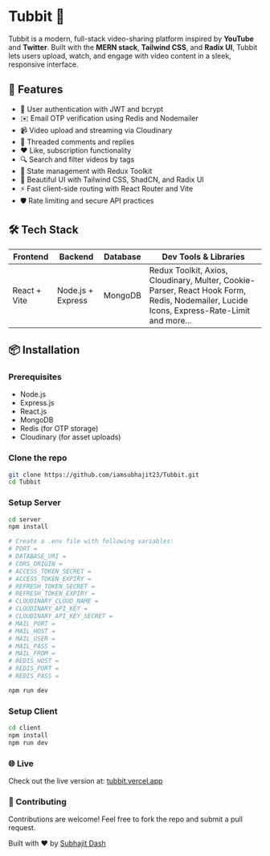 # Tubbit 🎥

Tubbit is a modern, full-stack video-sharing platform inspired by **YouTube** and **Twitter**. Built with the **MERN stack**, **Tailwind CSS**, and **Radix UI**, Tubbit lets users upload, watch, and engage with video content in a sleek, responsive interface.

## 🚀 Features

- 🔐 User authentication with JWT and bcrypt
- ✉️ Email OTP verification using Redis and Nodemailer
- 📹 Video upload and streaming via Cloudinary
- 🧵 Threaded comments and replies
- ❤️ Like, subscription functionality
- 🔍 Search and filter videos by tags
- 🧠 State management with Redux Toolkit
- 🎨 Beautiful UI with Tailwind CSS, ShadCN, and Radix UI
- ⚡ Fast client-side routing with React Router and Vite
- 🛡️ Rate limiting and secure API practices

## 🛠️ Tech Stack

| Frontend        | Backend         | Database | Dev Tools & Libraries |
|----------------|-----------------|----------|------------------------|
| React + Vite   | Node.js + Express | MongoDB  | Redux Toolkit, Axios, Cloudinary, Multer, Cookie-Parser, React Hook Form, Redis, Nodemailer, Lucide Icons, Express-Rate-Limit and more... |

## 📦 Installation

### Prerequisites

- Node.js
- Express.js
- React.js
- MongoDB
- Redis (for OTP storage)
- Cloudinary (for asset uploads)

### Clone the repo

```bash
git clone https://github.com/iamsubhajit23/Tubbit.git
cd Tubbit
```

### Setup Server

```bash
cd server
npm install

# Create a .env file with following variables:
# PORT = 
# DATABASE_URI = 
# CORS_ORIGIN =
# ACCESS_TOKEN_SECRET =
# ACCESS_TOKEN_EXPIRY =
# REFRESH_TOKEN_SECRET =
# REFRESH_TOKEN_EXPIRY = 
# CLOUDINARY_CLOUD_NAME = 
# CLOUDINARY_API_KEY = 
# CLOUDINARY_API_KEY_SECRET = 
# MAIL_PORT = 
# MAIL_HOST = 
# MAIL_USER =
# MAIL_PASS = 
# MAIL_FROM =
# REDIS_HOST = 
# REDIS_PORT =
# REDIS_PASS =

npm run dev
```

### Setup Client

```bash
cd client
npm install
npm run dev
```

### 🌐 Live 

Check out the live version at: [tubbit.vercel.app](https://tubbit.vercel.app/)


### 🤝 Contributing

Contributions are welcome! Feel free to fork the repo and submit a pull request.


Built with ❤️ by [Subhajit Dash](https://www.linkedin.com/in/subhajitdash/)
